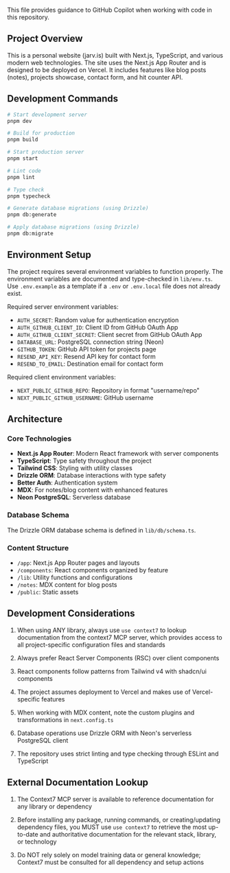 This file provides guidance to GitHub Copilot when working with code in this repository.

## Project Overview

This is a personal website (jarv.is) built with Next.js, TypeScript, and various modern web technologies. The site uses the Next.js App Router and is designed to be deployed on Vercel. It includes features like blog posts (notes), projects showcase, contact form, and hit counter API.

## Development Commands

```bash
# Start development server
pnpm dev

# Build for production
pnpm build

# Start production server
pnpm start

# Lint code
pnpm lint

# Type check
pnpm typecheck

# Generate database migrations (using Drizzle)
pnpm db:generate

# Apply database migrations (using Drizzle)
pnpm db:migrate
```

## Environment Setup

The project requires several environment variables to function properly. The environment variables are documented and type-checked in `lib/env.ts`. Use `.env.example` as a template if a `.env` or `.env.local` file does not already exist.

Required server environment variables:

- `AUTH_SECRET`: Random value for authentication encryption
- `AUTH_GITHUB_CLIENT_ID`: Client ID from GitHub OAuth App
- `AUTH_GITHUB_CLIENT_SECRET`: Client secret from GitHub OAuth App
- `DATABASE_URL`: PostgreSQL connection string (Neon)
- `GITHUB_TOKEN`: GitHub API token for projects page
- `RESEND_API_KEY`: Resend API key for contact form
- `RESEND_TO_EMAIL`: Destination email for contact form

Required client environment variables:

- `NEXT_PUBLIC_GITHUB_REPO`: Repository in format "username/repo"
- `NEXT_PUBLIC_GITHUB_USERNAME`: GitHub username

## Architecture

### Core Technologies

- **Next.js App Router**: Modern React framework with server components
- **TypeScript**: Type safety throughout the project
- **Tailwind CSS**: Styling with utility classes
- **Drizzle ORM**: Database interactions with type safety
- **Better Auth**: Authentication system
- **MDX**: For notes/blog content with enhanced features
- **Neon PostgreSQL**: Serverless database

### Database Schema

The Drizzle ORM database schema is defined in `lib/db/schema.ts`.

### Content Structure

- `/app`: Next.js App Router pages and layouts
- `/components`: React components organized by feature
- `/lib`: Utility functions and configurations
- `/notes`: MDX content for blog posts
- `/public`: Static assets

## Development Considerations

1. When using ANY library, always use `use context7` to lookup documentation from the context7 MCP server, which provides access to all project-specific configuration files and standards

2. Always prefer React Server Components (RSC) over client components

3. React components follow patterns from Tailwind v4 with shadcn/ui components

4. The project assumes deployment to Vercel and makes use of Vercel-specific features

5. When working with MDX content, note the custom plugins and transformations in `next.config.ts`

6. Database operations use Drizzle ORM with Neon's serverless PostgreSQL client

7. The repository uses strict linting and type checking through ESLint and TypeScript

## External Documentation Lookup

1. The Context7 MCP server is available to reference documentation for any library or dependency

2. Before installing any package, running commands, or creating/updating dependency files, you MUST use `use context7` to retrieve the most up-to-date and authoritative documentation for the relevant stack, library, or technology

3. Do NOT rely solely on model training data or general knowledge; Context7 must be consulted for all dependency and setup actions
